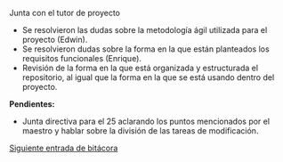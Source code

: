 Junta con el tutor de proyecto
- Se resolvieron las dudas sobre la metodología ágil utilizada para el proyecto (Edwin).
- Se resolvieron dudas sobre la forma en la que están planteados los requisitos funcionales (Enrique).
- Revisión de la forma en la que está organizada y estructurada el repositorio, al igual que la forma en la que se está usando dentro del proyecto.

**Pendientes:**
- Junta directiva para el 25 aclarando los puntos mencionados por el maestro y hablar sobre la división de las tareas de modificación.

[Siguiente entrada de bitácora](https://github.com/Edwin-Lines/Proyecto-And-Then...-/blob/main/Documentaci%C3%B3n/Bit%C3%A1coras/Bit%C3%A1coras%20de%20Primera%20entrega/7.%20D%C3%ADa%2025%20de%20noviembre%20del%202020.md "Siguiente entrada de bitácora")
